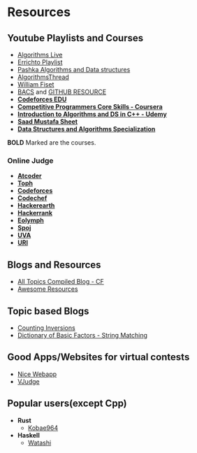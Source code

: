 # Resources
## Youtube Playlists and Courses
+ [Algorithms Live](https://www.youtube.com/c/AlgorithmsLive/videos)
+ [Errichto Playlist](https://www.youtube.com/c/Errichto/playlists)
+ [Pashka Algorithms and Data structures](https://www.youtube.com/watch?v=oWgLjhM-6XE&list=PLrS21S1jm43igE57Ye_edwds_iL7ZOAG4&ab_channel=PavelMavrinPavelMavrin)
+ [AlgorithmsThread](https://www.youtube.com/watch?v=cVBzMXYc4ss&list=PLZU0kmvryb_HZpDW2yfn-H-RxAu_ts6xq&ab_channel=SecondThreadSecondThread)
+ [William Fiset](https://www.youtube.com/c/WilliamFiset-videos/playlists)
+ [BACS](https://www.youtube.com/c/BangladeshAdvancedComputingSocietyBACS/playlists) and [GITHUB RESOURCE](https://baps-bgd.github.io/camp/)
+ **[Codeforces EDU](https://codeforces.com/edu/courses)**
+ **[Competitive Programmers Core Skills - Coursera](https://www.coursera.org/learn/competitive-programming-core-skills)**
+ **[Introduction to Algorithms and DS in C++ - Udemy](https://www.udemy.com/course/introduction-to-algorithms-and-data-structures-in-c/)**
+ **[Saad Mustafa Sheet](https://docs.google.com/spreadsheets/d/1iJZWP2nS_OB3kCTjq8L6TrJJ4o-5lhxDOyTaocSYc-k/edit#gid=123190759)**  
+ **[Data Structures and Algorithms Specialization](https://www.coursera.org/specializations/data-structures-algorithms)**

**BOLD** Marked are the courses.

### Online Judge
+ **[Atcoder](https://atcoder.jp/)**
+ **[Toph](https://toph.co/)** 
+ **[Codeforces](https://www.codeforces.com/)**  
+ **[Codechef](https://www.codechef.com/)**
+ **[Hackerearth](https://www.hackerearth.com/challenges/)**  
+ **[Hackerrank](https://www.hackerrank.com/)**  
+ **[Eolymph](https://www.e-olymp.com/en/)**
+ **[Spoj](https://www.spoj.com/)**  
+ **[UVA](https://onlinejudge.org/)**  
+ **[URI](https://www.urionlinejudge.com.br/judge/en/login)**   


## Blogs and Resources
+ [All Topics Compiled Blog - CF](https://codeforces.com/blog/entry/91363)
+ [Awesome Resources](https://codeforces.com/blog/entry/23054)

## Topic based Blogs
+ [Counting Inversions](https://codeforces.com/blog/entry/92130)
+ [Dictionary of Basic Factors - String Matching](https://codeforces.com/blog/entry/92092)
## Good Apps/Websites for virtual contests
+ [Nice Webapp](https://contestmania.web.app/)
+ [VJudge](https://vjudge.net/)


## Popular users(except Cpp)
+ **Rust**
  + [Kobae964](https://codeforces.com/submissions/kobae964)
+ **Haskell**
  + [Watashi](https://codeforces.com/submissions/watashi)
